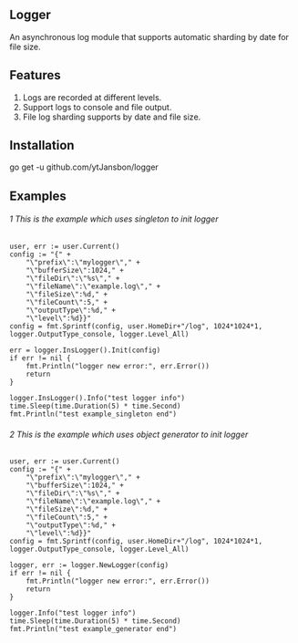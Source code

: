 ## Logger
An asynchronous log module that supports automatic sharding by date for file size.

## Features
1. Logs are recorded at different levels.
2. Support logs to console and file output.
3. File log sharding supports by date and file size.

## Installation
go get -u github.com/ytJansbon/logger

## Examples
###### 1 This is the example which uses singleton to init logger
   	user, err := user.Current()
   	config := "{" +
   		"\"prefix\":\"mylogger\"," +
   		"\"bufferSize\":1024," +
   		"\"fileDir\":\"%s\"," +
   		"\"fileName\":\"example.log\"," +
   		"\"fileSize\":%d," +
   		"\"fileCount\":5," +
		"\"outputType\":%d," +
		"\"level\":%d}}"
	config = fmt.Sprintf(config, user.HomeDir+"/log", 1024*1024*1, logger.OutputType_console, logger.Level_All)
   
   	err = logger.InsLogger().Init(config)
   	if err != nil {
   		fmt.Println("logger new error:", err.Error())
   		return
   	}
   
   	logger.InsLogger().Info("test logger info")
   	time.Sleep(time.Duration(5) * time.Second)
   	fmt.Println("test example_singleton end") 
   	
###### 2 This is the example which uses object generator to init logger   
    user, err := user.Current()
   	config := "{" +
   		"\"prefix\":\"mylogger\"," +
    	"\"bufferSize\":1024," +
    	"\"fileDir\":\"%s\"," +
    	"\"fileName\":\"example.log\"," +
    	"\"fileSize\":%d," +
    	"\"fileCount\":5," +
		"\"outputType\":%d," +
		"\"level\":%d}}"
	config = fmt.Sprintf(config, user.HomeDir+"/log", 1024*1024*1, logger.OutputType_console, logger.Level_All)
	
   	logger, err := logger.NewLogger(config)
   	if err != nil {
   		fmt.Println("logger new error:", err.Error())
   		return
   	}
    
    logger.Info("test logger info")
    time.Sleep(time.Duration(5) * time.Second)
    fmt.Println("test example_generator end")
